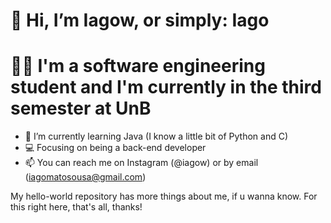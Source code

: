 # 👋 Hi, I’m Iagow, or simply: Iago
# 👨‍💻 I'm a software engineering student and I'm currently in the third semester at UnB
- 🌱 I’m currently learning Java (I know a little bit of Python and C)
- 💻 Focusing on being a back-end developer
- 📫 You can reach me on Instagram (@iagow) or by email (iagomatosousa@gmail.com)

My hello-world repository has more things about me, if u wanna know. For this right here, that's all, thanks!
